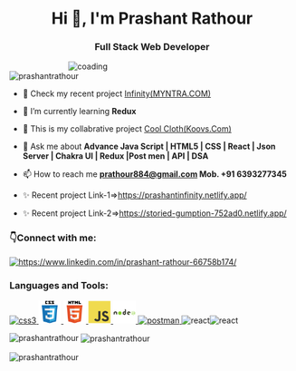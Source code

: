 <h1 align="center">Hi 👋, I'm Prashant Rathour</h1>
<h3 align="center">Full Stack Web Developer</h3>
<img align="right" alt="coading" width="400" src="https://th.bing.com/th/id/R.54e37d8074ebcde1d96c77d7b2a7f310?rik=fX3JSCseIbYcKA&pid=ImgRaw&r=0"/>
<p align="left"> <img src="https://komarev.com/ghpvc/?username=prashantrathour&label=Profile%20views&color=0e75b6&style=flat" alt="prashantrathour" /> </p>

- 🔭 Check my recent project [Infinity(MYNTRA.COM)](https://github.com/Prashantrathour/premium-grade-140)

- 🌱 I’m currently learning **Redux**

- 👯 This is my collabrative project [Cool Cloth(Koovs.Com)](https://github.com/MSaifKhan01/deeply-time-4287)

- 💬 Ask me about **Advance Java Script | HTML5 | CSS | React | Json Server | Chakra UI | Redux |Post men | API | DSA**

- 📫 How to reach me **prathour884@gmail.com    Mob. +91 6393277345**
- ✨ Recent project Link-1=>https://prashantinfinity.netlify.app/
- ✨ Recent project Link-2=>https://storied-gumption-752ad0.netlify.app/


<h3 align="left">👇Connect with me:</h3>
<p align="left">
<a href="https://www.linkedin.com/in/prashant-rathour-web-developer/" target="blank"><img align="center" src="https://raw.githubusercontent.com/rahuldkjain/github-profile-readme-generator/master/src/images/icons/Social/linked-in-alt.svg" alt="https://www.linkedin.com/in/prashant-rathour-66758b174/" height="30" width="40" /></a>
</p>

<h3 align="left">Languages and Tools:</h3>
<p align="left"> <a href="https://www.w3schools.com/css/" target="_blank" rel="noreferrer"> <img src="https://th.bing.com/th/id/OIP.o1Sc0dD-kDO8KEiVKpTY0QAAAA?w=225&h=180&c=7&r=0&o=5&pid=1.7" alt="css3" width="40" height="40"/> <img src="https://raw.githubusercontent.com/devicons/devicon/master/icons/css3/css3-original-wordmark.svg" alt="css3" width="40" height="40"/> </a> <a href="https://www.w3.org/html/" target="_blank" rel="noreferrer"> <img src="https://raw.githubusercontent.com/devicons/devicon/master/icons/html5/html5-original-wordmark.svg" alt="html5" width="40" height="40"/> </a> <a href="https://developer.mozilla.org/en-US/docs/Web/JavaScript" target="_blank" rel="noreferrer"> <img src="https://raw.githubusercontent.com/devicons/devicon/master/icons/javascript/javascript-original.svg" alt="javascript" width="40" height="40"/> </a> <a href="https://nodejs.org" target="_blank" rel="noreferrer"> <img src="https://raw.githubusercontent.com/devicons/devicon/master/icons/nodejs/nodejs-original-wordmark.svg" alt="nodejs" width="40" height="40"/> </a> <a href="https://postman.com" target="_blank" rel="noreferrer"> <img src="https://www.vectorlogo.zone/logos/getpostman/getpostman-icon.svg" alt="postman" width="40" height="40"/> </a> <a href="https://reactjs.org/" target="_blank" rel="noreferrer">  </a><img src="https://code.visualstudio.com/assets/images/code-stable.png" alt="react" width="40" height="40"/><img src="https://cdn2.iconfinder.com/data/icons/document-file-flat/64/File_Document_Doc_Folder_JSON-512.png" alt="react" width="60" height="50"/>  </p>

<p><img align="left" src="https://github-readme-stats.vercel.app/api/top-langs?username=prashantrathour&show_icons=true&locale=en&layout=compact" alt="prashantrathour" /></p>

<p>&nbsp;<img align="center" src="https://github-readme-stats.vercel.app/api?username=prashantrathour&show_icons=true&locale=en" alt="prashantrathour" /></p>

<p><img align="center" src="https://github-readme-streak-stats.herokuapp.com/?user=prashantrathour&" alt="prashantrathour" /></p>
